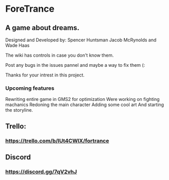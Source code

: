 # ForeTrance
## A game about dreams.

Designed and Developed by:
Spencer Huntsman
Jacob McRynolds
and
Wade Haas

The wiki has controls in case you don't know them.

Post any bugs in the issues pannel and maybe a way to fix them (:

Thanks for your intrest in this project.

### Upcoming features
Rewriting entire game in GMS2 for optimization
Were working on fighting machanics
Redoning the main character
Adding some cool art
And starting the storyline.

## Trello:
### https://trello.com/b/IUt4CWlX/fortrance

## Discord
### https://discord.gg/7qV2vhJ